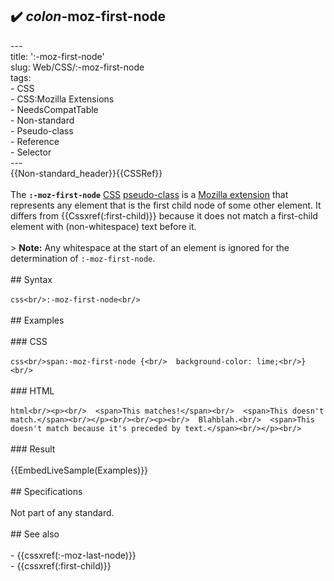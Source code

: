 ## ✔️ _colon_-moz-first-node 
 ---<br/>title: ':-moz-first-node'<br/>slug: Web/CSS/:-moz-first-node<br/>tags:<br/>  - CSS<br/>  - CSS:Mozilla Extensions<br/>  - NeedsCompatTable<br/>  - Non-standard<br/>  - Pseudo-class<br/>  - Reference<br/>  - Selector<br/>---<br/>{{Non-standard_header}}{{CSSRef}}<br/><br/>The **`:-moz-first-node`** [CSS](/en-US/docs/Web/CSS) [pseudo-class](/en-US/docs/Web/CSS/Pseudo-classes) is a [Mozilla extension](/en-US/docs/Web/CSS/Mozilla_Extensions) that represents any element that is the first child node of some other element. It differs from {{Cssxref(:first-child)}} because it does not match a first-child element with (non-whitespace) text before it.<br/><br/>> **Note:** Any whitespace at the start of an element is ignored for the determination of `:-moz-first-node`.<br/><br/>## Syntax<br/><br/>```css<br/>:-moz-first-node<br/>```<br/><br/>## Examples<br/><br/>### CSS<br/><br/>```css<br/>span:-moz-first-node {<br/>  background-color: lime;<br/>}<br/>```<br/><br/>### HTML<br/><br/>```html<br/><p><br/>  <span>This matches!</span><br/>  <span>This doesn't match.</span><br/></p><br/><br/><p><br/>  Blahblah.<br/>  <span>This doesn't match because it's preceded by text.</span><br/></p><br/>```<br/><br/>### Result<br/><br/>{{EmbedLiveSample(Examples)}}<br/><br/>## Specifications<br/><br/>Not part of any standard.<br/><br/>## See also<br/><br/>- {{cssxref(:-moz-last-node)}}<br/>- {{cssxref(:first-child)}}<br/>